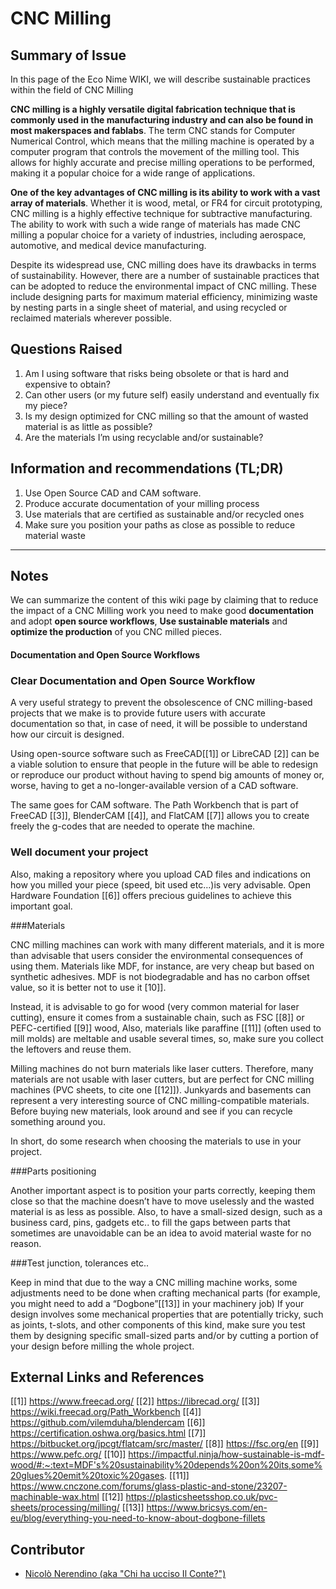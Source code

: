 <!-- Copy this template to add a new topic. Replace text in {brackets} with your content. -->
<!-- Template created for ECO_NIME wiki entries by Johnny Sullivan -->

# CNC Milling

<!-- replace 'Template' with short title; this will be page title when published -->

## Summary of Issue

In this page of the Eco Nime WIKI, we will describe sustainable practices within the field of CNC Milling  

**CNC milling is a highly versatile digital fabrication technique that is commonly used in the manufacturing industry and can also be found in most makerspaces and fablabs**. The term CNC stands for Computer Numerical Control, which means that the milling machine is operated by a computer program that controls the movement of the milling tool. This allows for highly accurate and precise milling operations to be performed, making it a popular choice for a wide range of applications.

**One of the key advantages of CNC milling is its ability to work with a vast array of materials**. Whether it is wood, metal, or FR4 for circuit prototyping, CNC milling is a highly effective technique for subtractive manufacturing. The ability to work with such a wide range of materials has made CNC milling a popular choice for a variety of industries, including aerospace, automotive, and medical device manufacturing.

Despite its widespread use, CNC milling does have its drawbacks in terms of sustainability. However, there are a number of sustainable practices that can be adopted to reduce the environmental impact of CNC milling. These include designing parts for maximum material efficiency, minimizing waste by nesting parts in a single sheet of material, and using recycled or reclaimed materials wherever possible.



## Questions Raised

1. Am I using software that risks being obsolete or that is hard and expensive to obtain?
2. Can other users (or my future self) easily understand and eventually fix my piece?
3. Is my design optimized for CNC milling so that the amount of wasted material is as little as possible?
4. Are the materials I’m using recyclable and/or sustainable?



## Information and recommendations (TL;DR)

1. Use Open Source CAD and CAM software.
2. Produce accurate documentation of your milling process   
3. Use materials that are certified as sustainable and/or recycled ones
4. Make sure you position your paths as close as possible to reduce material waste



----

## Notes

We can summarize the content of this wiki page by claiming  that to reduce the impact of a CNC Milling work you need to make good **documentation** and adopt **open source workflows**, **Use sustainable materials** and **optimize the production** of you CNC milled pieces.

#### Documentation and Open Source Workflows

### Clear Documentation and Open Source Workflow

A very useful strategy to prevent the obsolescence of CNC milling-based projects that we make is to provide future users with accurate documentation so that, in case of need, it will be possible to understand how our circuit is designed.

Using open-source software such as FreeCAD[[1]] or LibreCAD [2]] can be a viable solution to ensure that people in the future will be able to redesign or reproduce our product without having to spend big amounts of money or, worse, having to get a no-longer-available version of a CAD software.

The same goes for CAM software. The Path Workbench that is part of FreeCAD [[3]], BlenderCAM [[4]], and FlatCAM [[7]] allows you to create freely the g-codes that are needed to operate the machine.    

### Well document your project

Also, making a repository where you upload CAD files and indications on how you milled your piece (speed, bit used etc…)is very advisable. Open Hardware Foundation [[6]] offers precious guidelines to achieve this important goal.


###Materials

CNC milling machines can work with many different materials, and it is more than advisable that users consider the environmental consequences of using them. Materials like MDF, for instance, are very cheap but based on synthetic adhesives. MDF is not biodegradable and has no carbon offset value, so it is better not to use it [10]].

Instead, it is advisable to go for wood (very common material for laser cutting), ensure it comes from a sustainable chain, such as FSC [[8]] or PEFC-certified [[9]] wood, Also, materials like paraffine [[11]] (often used to mill molds) are meltable and usable several times, so, make sure you collect the leftovers and reuse them.

Milling machines do not burn materials like laser cutters. Therefore, many materials are not usable with laser cutters, but  are perfect for CNC milling machines (PVC sheets, to cite one [[12]]). Junkyards and basements can represent a very interesting source of CNC milling-compatible materials. Before buying new materials, look around and see if you can recycle something around you.  

In short, do some research when choosing the materials to use in your project.

###Parts positioning

Another important aspect is to position your parts correctly, keeping them close so that the machine doesn’t have to move uselessly and the wasted material is as less as possible. Also, to have a small-sized design, such as a business card, pins, gadgets etc.. to fill the gaps between parts that sometimes are unavoidable can be an idea to avoid material waste for no reason.  

###Test junction, tolerances etc..

Keep in mind that due to the way a CNC milling machine works, some adjustments need to be done when crafting mechanical parts (for example, you might need to add a “Dogbone”[[13]] in your machinery job)
If your design involves some mechanical properties that are potentially tricky, such as joints, t-slots, and other components of this kind, make sure you test them by designing specific small-sized parts and/or by cutting a portion of your design before milling the whole project. 




## External Links and References

[[1]] https://www.freecad.org/
[[2]] https://librecad.org/ 
[[3]] https://wiki.freecad.org/Path_Workbench
[[4]] https://github.com/vilemduha/blendercam
[[6]] https://certification.oshwa.org/basics.html 
[[7]] https://bitbucket.org/jpcgt/flatcam/src/master/
[[8]] https://fsc.org/en
[[9]] https://www.pefc.org/ 
[[10]] https://impactful.ninja/how-sustainable-is-mdf-wood/#:~:text=MDF's%20sustainability%20depends%20on%20its,some%20glues%20emit%20toxic%20gases.
[[11]] https://www.cnczone.com/forums/glass-plastic-and-stone/23207-machinable-wax.html
[[12]] https://plasticsheetsshop.co.uk/pvc-sheets/processing/milling/
[[13]] https://www.bricsys.com/en-eu/blog/everything-you-need-to-know-about-dogbone-fillets



## Contributor

* [Nicolò Nerendino (aka "Chi ha ucciso Il Conte?")](https://chihauccisoilconte.eu/)

